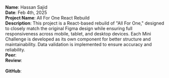 **Name**: Hassan Sajid
<br/>
**Date**: Feb 4th, 2025
<br/>
**Project Name**: All For One React Rebuild
<br/>
**Description**: This project is a React-based rebuild of "All For One," designed to closely match the original Figma design while ensuring full responsiveness across mobile, tablet, and desktop devices. Each Mini Challenge is developed as its own component for better structure and maintainability. Data validation is implemented to ensure accuracy and reliability.
<br/>
**Peer**: 
<br/>
**Review**: 
<br/>
<br/>
**GitHub**:
